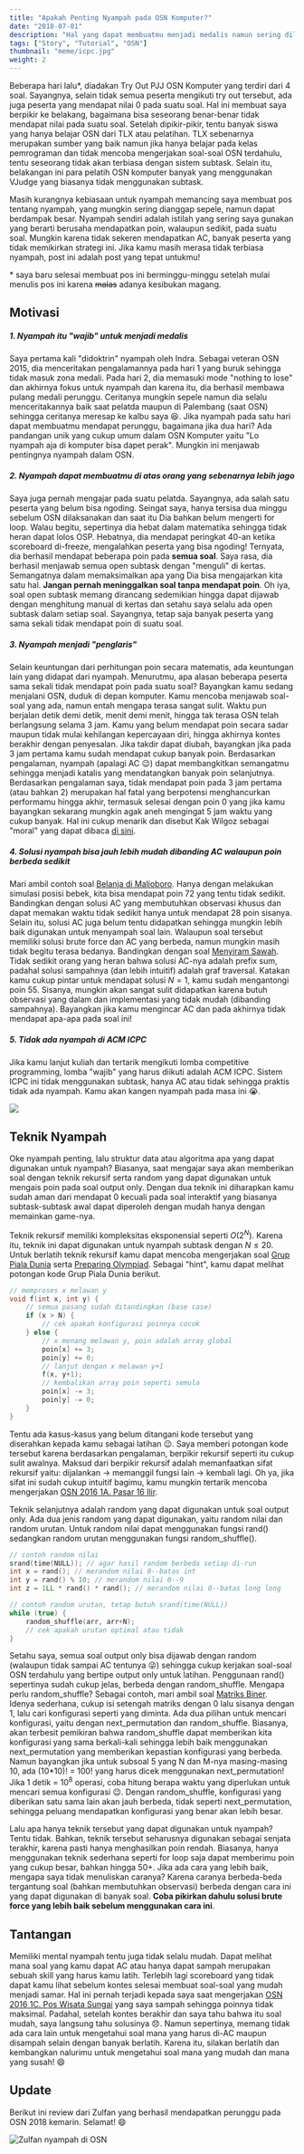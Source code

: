 ```yaml
---
title: "Apakah Penting Nyampah pada OSN Komputer?"
date: "2018-07-01"
description: "Hal yang dapat membuatmu menjadi medalis namun sering dilupakan."
tags: ["Story", "Tutorial", "OSN"]
thumbnail: "meme/icpc.jpg"
weight: 2
---
```


Beberapa hari lalu\*, diadakan Try Out PJJ OSN Komputer yang terdiri dari 4 soal. Sayangnya, selain tidak semua peserta mengikuti try out tersebut, ada juga peserta yang mendapat nilai 0 pada suatu soal. Hal ini membuat saya berpikir ke belakang, bagaimana bisa seseorang benar-benar tidak mendapat nilai pada suatu soal. Setelah dipikir-pikir, tentu banyak siswa yang hanya belajar OSN dari TLX atau pelatihan. TLX sebenarnya merupakan sumber yang baik namun jika hanya belajar pada kelas pemrograman dan tidak mencoba mengerjakan soal-soal OSN terdahulu, tentu seseorang tidak akan terbiasa dengan sistem subtask. Selain itu, belakangan ini para pelatih OSN komputer banyak yang menggunakan VJudge yang biasanya tidak menggunakan subtask.

Masih kurangnya kebiasaan untuk nyampah memancing saya membuat pos tentang nyampah, yang mungkin sering dianggap sepele, namun dapat berdampak besar. Nyampah sendiri adalah istilah yang sering saya gunakan yang berarti berusaha mendapatkan poin, walaupun sedikit, pada suatu soal. Mungkin karena tidak sekeren mendapatkan AC, banyak peserta yang tidak memikirkan strategi ini. Jika kamu masih merasa tidak terbiasa nyampah, post ini adalah post yang tepat untukmu!

\* saya baru selesai membuat pos ini berminggu-minggu setelah mulai menulis pos ini karena ~~malas~~ adanya kesibukan magang.

## Motivasi

##### **1. Nyampah itu "wajib" untuk menjadi medalis**

Saya pertama kali "didoktrin" nyampah oleh Indra. Sebagai veteran OSN 2015, dia menceritakan pengalamannya pada hari 1 yang buruk sehingga tidak masuk zona medali. Pada hari 2, dia memasuki mode "nothing to lose" dan akhirnya fokus untuk nyampah dan karena itu, dia berhasil membawa pulang medali perunggu. Ceritanya mungkin sepele namun dia selalu menceritakannya baik saat pelatda maupun di Palembang (saat OSN) sehingga ceritanya meresap ke kalbu saya 😆. Jika nyampah pada satu hari dapat membuatmu mendapat perunggu, bagaimana jika dua hari? Ada pandangan unik yang cukup umum dalam OSN Komputer yaitu "Lo nyampah aja di komputer bisa dapet perak". Mungkin ini menjawab pentingnya nyampah dalam OSN.

##### **2. Nyampah dapat membuatmu di atas orang yang sebenarnya lebih jago**

Saya juga pernah mengajar pada suatu pelatda. Sayangnya, ada salah satu peserta yang belum bisa ngoding. Seingat saya, hanya tersisa dua minggu sebelum OSN dilaksanakan dan saat itu Dia bahkan belum mengerti for loop. Walau begitu, sepertinya dia hebat dalam matematika sehingga tidak heran dapat lolos OSP. Hebatnya, dia mendapat peringkat 40-an ketika scoreboard di-freeze, mengalahkan peserta yang bisa ngoding! Ternyata, dia berhasil mendapat beberapa poin pada **semua soal**. Saya rasa, dia berhasil menjawab semua open subtask dengan "menguli" di kertas. Semangatnya dalam memaksimalkan apa yang Dia bisa mengajarkan kita satu hal. **Jangan pernah meninggalkan soal tanpa mendapat poin**. Oh iya, soal open subtask memang dirancang sedemikian hingga dapat dijawab dengan menghitung manual di kertas dan setahu saya selalu ada open subtask dalam setiap soal. Sayangnya, tetap saja banyak peserta yang sama sekali tidak mendapat poin di suatu soal.

##### **3. Nyampah menjadi "penglaris"**

Selain keuntungan dari perhitungan poin secara matematis, ada keuntungan lain yang didapat dari nyampah. Menurutmu, apa alasan beberapa peserta sama sekali tidak mendapat poin pada suatu soal? Bayangkan kamu sedang menjalani OSN, duduk di depan komputer. Kamu mencoba menjawab soal-soal yang ada, namun entah mengapa terasa sangat sulit. Waktu pun berjalan detik demi detik, menit demi menit, hingga tak terasa OSN telah berlangsung selama 3 jam. Kamu yang belum mendapat poin secara sadar maupun tidak mulai kehilangan kepercayaan diri, hingga akhirnya kontes berakhir dengan penyesalan. Jika takdir dapat diubah, bayangkan jika pada 3 jam pertama kamu sudah mendapat cukup banyak poin. Berdasarkan pengalaman, nyampah (apalagi AC 😉) dapat membangkitkan semangatmu sehingga menjadi katalis yang mendatangkan banyak poin selanjutnya. Berdasarkan pengalaman saya, tidak mendapat poin pada 3 jam pertama (atau bahkan 2) merupakan hal fatal yang berpotensi menghancurkan performamu hingga akhir, termasuk selesai dengan poin 0 yang jika kamu bayangkan sekarang mungkin agak aneh mengingat 5 jam waktu yang cukup banyak. Hal ini cukup menarik dan disebut Kak Wilgoz sebagai "moral" yang dapat dibaca [di sini](http://kupaskode.blogspot.com/2018/06/strategi-kontes-icpc.html).

##### **4. Solusi nyampah bisa jauh lebih mudah dibanding AC walaupun poin berbeda sedikit**

Mari ambil contoh soal [Belanja di Malioboro](https://training.ia-toki.org/problemsets/3/problems/7/). Hanya dengan melakukan simulasi posisi bebek, kita bisa mendapat poin 72 yang tentu tidak sedikit. Bandingkan dengan solusi AC yang membutuhkan observasi khusus dan dapat memakan waktu tidak sedikit hanya untuk mendapat 28 poin sisanya. Selain itu, solusi AC juga belum tentu didapatkan sehingga mungkin lebih baik digunakan untuk menyampah soal lain. Walaupun soal tersebut memiliki solusi brute force dan AC yang berbeda, namun mungkin masih tidak begitu terasa bedanya. Bandingkan dengan soal [Menyiram Sawah](https://training.ia-toki.org/problemsets/2/problems/5/). Tidak sedikit orang yang heran bahwa solusi AC-nya adalah prefix sum, padahal solusi sampahnya (dan lebih intuitif) adalah graf traversal. Katakan kamu cukup pintar untuk mendapat solusi $N = 1$, kamu sudah mengantongi poin 55. Sisanya, mungkin akan sangat sulit didapatkan karena butuh observasi yang dalam dan implementasi yang tidak mudah (dibanding sampahnya). Bayangkan jika kamu mengincar AC dan pada akhirnya tidak mendapat apa-apa pada soal ini!

##### **5. Tidak ada nyampah di ACM ICPC**

Jika kamu lanjut kuliah dan tertarik mengikuti lomba competitive programming, lomba "wajib" yang harus diikuti adalah ACM ICPC. Sistem ICPC ini tidak menggunakan subtask, hanya AC atau tidak sehingga praktis tidak ada nyampah. Kamu akan kangen nyampah pada masa ini 😭.

![](meme/icpc.jpg)

## Teknik Nyampah

Oke nyampah penting, lalu struktur data atau algoritma apa yang dapat digunakan untuk nyampah? Biasanya, saat mengajar saya akan memberikan soal dengan teknik rekursif serta random yang dapat digunakan untuk mengais poin pada soal output only. Dengan dua teknik ini diharapkan kamu sudah aman dari mendapat 0 kecuali pada soal interaktif yang biasanya subtask-subtask awal dapat diperoleh dengan mudah hanya dengan memainkan game-nya.

Teknik rekursif memiliki kompleksitas eksponensial seperti $O(2^N)$. Karena itu, teknik ini dapat digunakan untuk nyampah subtask dengan $N \leq 20$. Untuk berlatih teknik rekursif kamu dapat mencoba mengerjakan soal [Grup Piala Dunia](https://training.ia-toki.org/training/curriculums/1/courses/11/chapters/52/problems/230/) serta [Preparing Olympiad](http://codeforces.com/problemset/problem/550/B). Sebagai "hint", kamu dapat melihat potongan kode Grup Piala Dunia berikut.

```cpp
// memproses x melawan y
void f(int x, int y) {
    // semua pasang sudah ditandingkan (base case)
    if (x > N) {
        // cek apakah konfigurasi poinnya cocok
    } else {
        // x menang melawan y, poin adalah array global
        poin[x] += 3;
        poin[y] += 0;
        // lanjut dengan x melawan y+1
        f(x, y+1);
        // kembalikan array poin seperti semula
        poin[x] -= 3;
        poin[y] -= 0;
    }
}
```

Tentu ada kasus-kasus yang belum ditangani kode tersebut yang diserahkan kepada kamu sebagai latihan 😉. Saya memberi potongan kode tersebut karena berdasarkan pengalaman, berpikir rekursif seperti itu cukup sulit awalnya. Maksud dari berpikir rekursif adalah memanfaatkan sifat rekursif yaitu: dijalankan -> memanggil fungsi lain -> kembali lagi. Oh ya, jika sifat ini sudah cukup intuitif bagimu, kamu mungkin tertarik mencoba mengerjakan [OSN 2016 1A. Pasar 16 Ilir](https://training.ia-toki.org/problemsets/53/problems/254/).

Teknik selanjutnya adalah random yang dapat digunakan untuk soal output only. Ada dua jenis random yang dapat digunakan, yaitu random nilai dan random urutan. Untuk random nilai dapat menggunakan fungsi rand() sedangkan random urutan menggunakan fungsi random_shuffle().

```cpp
// contoh random nilai
srand(time(NULL)); // agar hasil random berbeda setiap di-run
int x = rand(); // merandom nilai 0--batas int
int y = rand() % 10; // merandom nilai 0--9
int z = 1LL * rand() * rand(); // merandom nilai 0--batas long long

// contoh random urutan, tetap butuh srand(time(NULL))
while (true) {
    random_shuffle(arr, arr+N);
    // cek apakah urutan optimal atau tidak
}
```

Setahu saya, semua soal output only bisa dijawab dengan random (walaupun tidak sampai AC tentunya 😜) sehingga cukup kerjakan soal-soal OSN terdahulu yang bertipe output only untuk latihan. Penggunaan rand() sepertinya sudah cukup jelas, berbeda dengan random_shuffle. Mengapa perlu random_shuffle? Sebagai contoh, mari ambil soal [Matriks Biner](https://training.ia-toki.org/problemsets/52/problems/253/). Idenya sederhana, cukup isi setengah matriks dengan 0 lalu sisanya dengan 1, lalu cari konfigurasi seperti yang diminta. Ada dua pilihan untuk mencari konfigurasi, yaitu dengan next_permutation dan random_shuffle. Biasanya, akan terbesit pemikiran bahwa random_shuffle dapat memberikan kita konfigurasi yang sama berkali-kali sehingga lebih baik menggunakan next_permutation yang memberikan kepastian konfigurasi yang berbeda. Namun bayangkan jika untuk subsoal 5 yang N dan M-nya masing-masing 10, ada (10\*10)! = 100! yang harus dicek menggunakan next_permutation! Jika 1 detik = $10^8$ operasi, coba hitung berapa waktu yang diperlukan untuk mencari semua konfigurasi 😉. Dengan random_shuffle, konfigurasi yang diberikan satu sama lain akan jauh berbeda, tidak seperti next_permutation, sehingga peluang mendapatkan konfigurasi yang benar akan lebih besar.

Lalu apa hanya teknik tersebut yang dapat digunakan untuk nyampah? Tentu tidak. Bahkan, teknik tersebut seharusnya digunakan sebagai senjata terakhir, karena pasti hanya menghasilkan poin rendah. Biasanya, hanya menggunakan teknik sederhana seperti for loop saja dapat memberimu poin yang cukup besar, bahkan hingga 50+. Jika ada cara yang lebih baik, mengapa saya tidak menuliskan caranya? Karena caranya berbeda-beda tergantung soal (bahkan membutuhkan observasi) berbeda dengan cara ini yang dapat digunakan di banyak soal. **Coba pikirkan dahulu solusi brute force yang lebih baik sebelum menggunakan cara ini**.

## Tantangan

Memiliki mental nyampah tentu juga tidak selalu mudah. Dapat melihat mana soal yang kamu dapat AC atau hanya dapat sampah merupakan sebuah skill yang harus kamu latih. Terlebih lagi scoreboard yang tidak dapat kamu lihat sebelum kontes selesai membuat soal-soal yang mudah menjadi samar. Hal ini pernah terjadi kepada saya saat mengerjakan [OSN 2016 1C. Pos Wisata Sungai](https://training.ia-toki.org/problemsets/53/problems/256/) yang saya sampah sehingga poinnya tidak maksimal. Padahal, setelah kontes berakhir dan saya tahu bahwa itu soal mudah, saya langsung tahu solusinya 😞. Namun sepertinya, memang tidak ada cara lain untuk mengetahui soal mana yang harus di-AC maupun disampah selain dengan banyak berlatih. Karena itu, silakan berlatih dan kembangkan nalurimu untuk mengetahui soal mana yang mudah dan mana yang susah! 😄

## Update

Berikut ini review dari Zulfan yang berhasil mendapatkan perunggu pada OSN 2018 kemarin. Selamat! 😄

<div class="img-potrait">
    <img src="zulfan.jpg" alt="Zulfan nyampah di OSN" />
</div>
